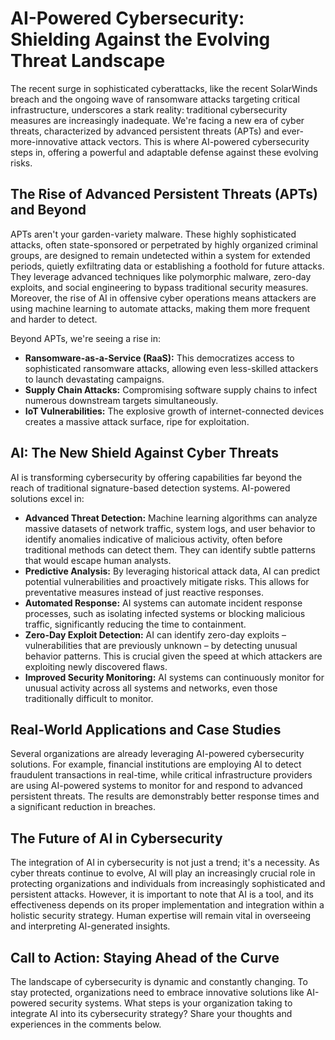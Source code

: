 # AI-Powered Cybersecurity: Shielding Against the Evolving Threat Landscape

The recent surge in sophisticated cyberattacks, like the recent SolarWinds breach and the ongoing wave of ransomware attacks targeting critical infrastructure, underscores a stark reality: traditional cybersecurity measures are increasingly inadequate.  We're facing a new era of cyber threats, characterized by advanced persistent threats (APTs) and ever-more-innovative attack vectors.  This is where AI-powered cybersecurity steps in, offering a powerful and adaptable defense against these evolving risks.

## The Rise of Advanced Persistent Threats (APTs) and Beyond

APTs aren't your garden-variety malware.  These highly sophisticated attacks, often state-sponsored or perpetrated by highly organized criminal groups, are designed to remain undetected within a system for extended periods, quietly exfiltrating data or establishing a foothold for future attacks.  They leverage advanced techniques like polymorphic malware, zero-day exploits, and social engineering to bypass traditional security measures.  Moreover, the rise of AI in offensive cyber operations means attackers are using machine learning to automate attacks, making them more frequent and harder to detect.

Beyond APTs, we're seeing a rise in:

* **Ransomware-as-a-Service (RaaS):**  This democratizes access to sophisticated ransomware attacks, allowing even less-skilled attackers to launch devastating campaigns.
* **Supply Chain Attacks:** Compromising software supply chains to infect numerous downstream targets simultaneously.
* **IoT Vulnerabilities:** The explosive growth of internet-connected devices creates a massive attack surface, ripe for exploitation.


## AI: The New Shield Against Cyber Threats

AI is transforming cybersecurity by offering capabilities far beyond the reach of traditional signature-based detection systems.  AI-powered solutions excel in:

* **Advanced Threat Detection:** Machine learning algorithms can analyze massive datasets of network traffic, system logs, and user behavior to identify anomalies indicative of malicious activity, often before traditional methods can detect them.  They can identify subtle patterns that would escape human analysts.
* **Predictive Analysis:** By leveraging historical attack data, AI can predict potential vulnerabilities and proactively mitigate risks. This allows for preventative measures instead of just reactive responses.
* **Automated Response:**  AI systems can automate incident response processes, such as isolating infected systems or blocking malicious traffic, significantly reducing the time to containment.
* **Zero-Day Exploit Detection:** AI can identify zero-day exploits – vulnerabilities that are previously unknown – by detecting unusual behavior patterns.  This is crucial given the speed at which attackers are exploiting newly discovered flaws.
* **Improved Security Monitoring:** AI systems can continuously monitor for unusual activity across all systems and networks, even those traditionally difficult to monitor.


## Real-World Applications and Case Studies

Several organizations are already leveraging AI-powered cybersecurity solutions. For example, financial institutions are employing AI to detect fraudulent transactions in real-time, while critical infrastructure providers are using AI-powered systems to monitor for and respond to advanced persistent threats.  The results are demonstrably better response times and a significant reduction in breaches.


## The Future of AI in Cybersecurity

The integration of AI in cybersecurity is not just a trend; it's a necessity.  As cyber threats continue to evolve, AI will play an increasingly crucial role in protecting organizations and individuals from increasingly sophisticated and persistent attacks.  However, it is important to note that AI is a tool, and its effectiveness depends on its proper implementation and integration within a holistic security strategy.  Human expertise will remain vital in overseeing and interpreting AI-generated insights.


## Call to Action:  Staying Ahead of the Curve

The landscape of cybersecurity is dynamic and constantly changing.  To stay protected, organizations need to embrace innovative solutions like AI-powered security systems.  What steps is your organization taking to integrate AI into its cybersecurity strategy?  Share your thoughts and experiences in the comments below.
